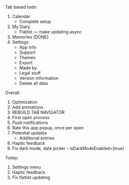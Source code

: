 Tab based todo:
1. Calendar
	- Complete setup
2. My Diary
	- Flatlist — make updating async
3. Memories [DONE]
4. Settings
	- App info
	- Support
	- Themes
	- Export
	- Made by
	- Legal stuff
	- Version information
	- Delete all data


Overall:
1. Optimization
2. Add animations
5. REBUILD TAB NAVIGATOR
6. First open process
7. Push notifications
8. Rate this app popup, once per open
9. Potential updates
	- Additional entries
10. Haptic feedback
11. Fix dark mode, date picker - isDarkModeEnabled={true}

Today:
1. Settings menu
2. Haptic feedback
3. Fix flatlist updating
